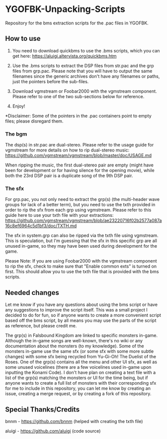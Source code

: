 # YGOFBK-Unpacking-Scripts
Repository for the bms extraction scripts for the .pac files in YGOFBK.

## How to use 
1. You need to download quickbms to use the .bms scripts, which you can get here: https://aluigi.altervista.org/quickbms.htm

2. Use the .bms scripts to extract the DSP files from str.pac and the grp files from grp.pac.  Please note that you will have to output the same filenames since the generic archives don't have any filenames or paths, just the pointers before the sub-files.

3. Download vgmstream or Foobar2000 with the vgmstream component.  Please refer to one of the two sub-sections below for reference.

4. Enjoy! 

*Disclaimer: Some of the pointers in the .pac containers point to empty files; please disregard them.


### The bgm
The dsp(s) in str.pac are dual-stereo.  Please refer to the usage guide for vgmstream for more details on how to rip dual-stereo music:
https://github.com/vgmstream/vgmstream/blob/master/doc/USAGE.md

When ripping the music, the first dual-stereo pair are empty (might have been for development or for having silence for the opening movie), while both the 23rd DSP pair is a duplicate song of the 9th DSP pair.


### The sfx
For grp.pac, you not only need to extract the grp(s) (the multi-header wave groups for lack of a better term), but you need to use the txth provided in order to rip the sfx from each grp using vgmstream.  Please refer to this guide here to use your txth file with your extractions:
https://github.com/vgmstream/vgmstream/blob/ae23220716f02b2577a087a16c8ef6964c5d1bf3/doc/TXTH.md

The sfx in system.grp can also be ripped via the txth file using vgmstream.  This is speculation, but I'm guessing that the sfx in this specific grp are all unused in-game, so they may have been used during development for the game. 

Please Note: If you are using Foobar2000 with the vgmstream component to rip the sfx, check to make sure that "Enable common exts" is turned on first.  This should allow you to use the txth file that is provided with the bms scripts.


## Needed changes
Let me know if you have any questions about using the bms script or have any suggestions to improve the script itself.  This was a small project I decided to do for fun, so if anyone wants to create a more convenient script based off the bms script, by all means you may use the parts of the script as reference, but please credit me.

The grp(s) in Falsbound Kingdom are linked to specific monsters in-game.  Although the in-game songs are well-known, there's no wiki or any documentation about the monsters (to my knowledge).  Some of the monsters in-game use the same sfx (or some sfx with some more subtle changes) with some sfx being recycled from Yu-Gi-Oh! The Duelist of the Roses.  One of the grp(s) contains all the menu and other UI sfx, as well as some unused voicelines (there are a few voicelines used in-game upon inputting the Konami Code).  I don't have plan on creating a text file with a list of the grp(s) matching the monsters or UI for the time being, but if anyone wants to create a full list of monsters with their corresponding sfx for me to include in this repository, you can let me know by creating an issue, creating a merge request, or by creating a fork of this repository.


## Special Thanks/Credits
bnnm - https://github.com/bnnm (helped with creating the txth file)

aluigi - https://github.com/aluigi (code source)
